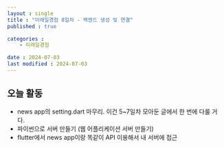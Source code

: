 ```yaml
---
layout : single
title : "미래일경험 8일차 - 백엔드 생성 및 연결"
published : true

categories : 
    - 미래일경험

date : 2024-07-03
last modified : 2024-07-03
---
```

## 오늘 활동 
+ news app의 setting.dart 마무리. 이건 5~7일차 모아둔 글에서 한 번에 다룰 거다.
+ 파이썬으로 서버 만들기 (웹 어플리케이션 서버 만들기)
+ flutter에서 news app이랑 똑같이 API 이용해서 내 서버에 접근